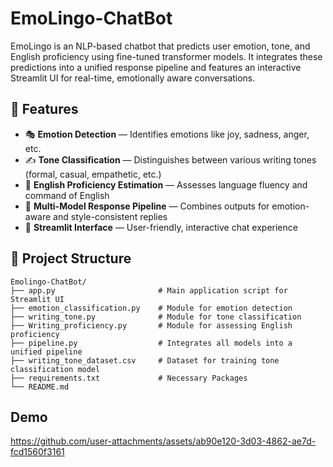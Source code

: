 # EmoLingo-ChatBot
EmoLingo is an NLP-based chatbot that predicts user emotion, tone, and English proficiency using fine-tuned transformer models. It integrates these predictions into a unified response pipeline and features an interactive Streamlit UI for real-time, emotionally aware conversations.

## 🚀 Features

- 🎭 **Emotion Detection** — Identifies emotions like joy, sadness, anger, etc.
- ✍️ **Tone Classification** — Distinguishes between various writing tones (formal, casual, empathetic, etc.)
- 🧠 **English Proficiency Estimation** — Assesses language fluency and command of English
- 🔗 **Multi-Model Response Pipeline** — Combines outputs for emotion-aware and style-consistent replies
- 💬 **Streamlit Interface** — User-friendly, interactive chat experience

## 📁 Project Structure

    Emolingo-ChatBot/
    ├── app.py                       # Main application script for Streamlit UI
    ├── emotion_classification.py    # Module for emotion detection
    ├── writing_tone.py              # Module for tone classification
    ├── Writing_proficiency.py       # Module for assessing English proficiency
    ├── pipeline.py                  # Integrates all models into a unified pipeline
    ├── writing_tone_dataset.csv     # Dataset for training tone classification model
    ├── requirements.txt             # Necessary Packages
    └── README.md

## Demo

https://github.com/user-attachments/assets/ab90e120-3d03-4862-ae7d-fcd1560f3161

